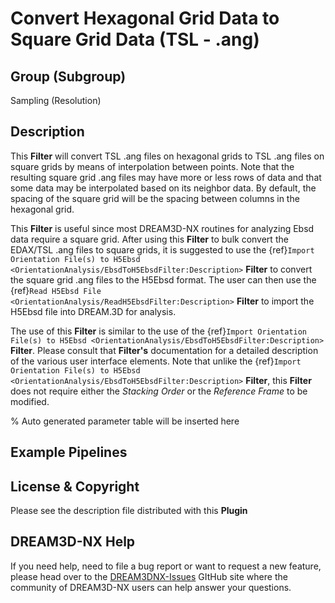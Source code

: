 # Convert Hexagonal Grid Data to Square Grid Data (TSL - .ang)

## Group (Subgroup)

Sampling (Resolution)

## Description

This **Filter** will convert TSL .ang files on hexagonal grids to TSL .ang files on square grids by means of interpolation between points. Note that the resulting square grid .ang files may have more or less rows of data and that some data may be interpolated based on its neighbor data.  By default, the spacing of the square grid will be the spacing between columns in the hexagonal grid.

This **Filter** is useful since most DREAM3D-NX routines for analyzing Ebsd data require a square grid.  After using this **Filter** to bulk convert the EDAX/TSL .ang files to square grids, it is suggested to use the {ref}`Import Orientation File(s) to H5Ebsd <OrientationAnalysis/EbsdToH5EbsdFilter:Description>` **Filter** to convert the square grid .ang files to the H5Ebsd format. The user can then use the {ref}`Read H5Ebsd File <OrientationAnalysis/ReadH5EbsdFilter:Description>` **Filter** to import the H5Ebsd file into DREAM.3D for analysis.

The use of this **Filter** is similar to the use of the {ref}`Import Orientation File(s) to H5Ebsd <OrientationAnalysis/EbsdToH5EbsdFilter:Description>`  **Filter**.  Please consult that **Filter's** documentation for a detailed description of the various user interface elements.  Note that unlike the {ref}`Import Orientation File(s) to H5Ebsd <OrientationAnalysis/EbsdToH5EbsdFilter:Description>` **Filter**, this **Filter** does not require either the *Stacking Order* or the *Reference Frame* to be modified.

% Auto generated parameter table will be inserted here

## Example Pipelines

## License & Copyright

Please see the description file distributed with this **Plugin**

## DREAM3D-NX Help

If you need help, need to file a bug report or want to request a new feature, please head over to the [DREAM3DNX-Issues](https://github.com/BlueQuartzSoftware/DREAM3DNX-Issues) GItHub site where the community of DREAM3D-NX users can help answer your questions.

